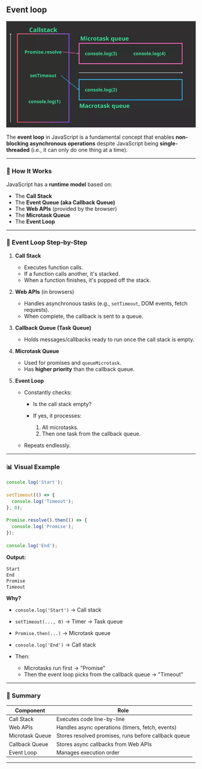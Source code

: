## Event loop
<img src="event loop.webp">


The **event loop** in JavaScript is a fundamental concept that enables **non-blocking asynchronous operations** despite JavaScript being **single-threaded** (i.e., it can only do one thing at a time).

---

### 🧠 How It Works

JavaScript has a **runtime model** based on:

* The **Call Stack**
* The **Event Queue (aka Callback Queue)**
* The **Web APIs** (provided by the browser)
* The **Microtask Queue**
* The **Event Loop**

---

### 🔁 Event Loop Step-by-Step

1. **Call Stack**

   * Executes function calls.
   * If a function calls another, it's stacked.
   * When a function finishes, it's popped off the stack.

2. **Web APIs** (in browsers)

   * Handles asynchronous tasks (e.g., `setTimeout`, DOM events, fetch requests).
   * When complete, the callback is sent to a queue.

3. **Callback Queue (Task Queue)**

   * Holds messages/callbacks ready to run once the call stack is empty.

4. **Microtask Queue**

   * Used for promises and `queueMicrotask`.
   * Has **higher priority** than the callback queue.

5. **Event Loop**

   * Constantly checks:

     * Is the call stack empty?
     * If yes, it processes:

       1. All microtasks.
       2. Then one task from the callback queue.
   * Repeats endlessly.

---

### 📊 Visual Example

```javascript
console.log('Start');

setTimeout(() => {
  console.log('Timeout');
}, 0);

Promise.resolve().then(() => {
  console.log('Promise');
});

console.log('End');
```

**Output:**

```
Start
End
Promise
Timeout
```

**Why?**

* `console.log('Start')` → Call stack
* `setTimeout(..., 0)` → Timer → Task queue
* `Promise.then(...)` → Microtask queue
* `console.log('End')` → Call stack
* Then:

  * Microtasks run first → "Promise"
  * Then the event loop picks from the callback queue → "Timeout"

---

### 🔧 Summary

| Component       | Role                                                 |
| --------------- | ---------------------------------------------------- |
| Call Stack      | Executes code line-by-line                           |
| Web APIs        | Handles async operations (timers, fetch, events)     |
| Microtask Queue | Stores resolved promises, runs before callback queue |
| Callback Queue  | Stores async callbacks from Web APIs                 |
| Event Loop      | Manages execution order                              |

---



